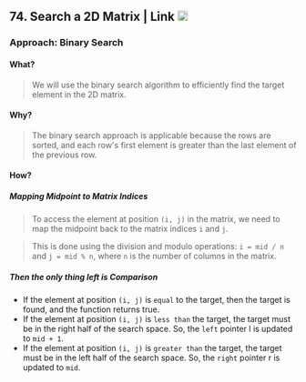 ## 74. Search a 2D Matrix | Link <a href="https://leetcode.com/problems/search-a-2d-matrix/"><img src="https://leetcode.com/_next/static/images/logo-dark-c96c407d175e36c81e236fcfdd682a0b.png" alt="LeetCode Logo" width="18"> </a>


### Approach: Binary Search

#### What?
> We will use the binary search algorithm to efficiently find the target element in the 2D matrix.
 
####  Why?
> The binary search approach is applicable because the rows are sorted, and each row's first element is greater than the last element of the previous row.

####  How?

#####  Mapping Midpoint to Matrix Indices

> To access the element at position `(i, j)` in the matrix, we need to map the midpoint back to the matrix indices `i` and `j`.

> This is done using the division and modulo operations: `i = mid / n` and `j = mid % n`, where `n` is the number of columns in the matrix.

#####  Then the only thing left is  Comparison

- If the element at position `(i, j)` is `equal` to the target, then the target is found, and the function returns true.
- If the element at position `(i, j)`  is `less than` the target, the target must be in the right half of the search space. So, the `left` pointer l is updated to `mid + 1`.
- If the element at position `(i, j)` is `greater than` the target, the target must be in the left half of the search space. So, the `right` pointer r is updated to `mid`.
